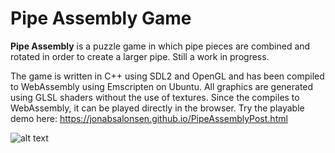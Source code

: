 # Pipe Assembly Game
**Pipe Assembly** is a puzzle game in which pipe pieces are combined and rotated in order to create a larger pipe. Still a work in progress.

The game is written in C++ using SDL2 and OpenGL and has been compiled to WebAssembly using Emscripten on Ubuntu. All graphics are generated using GLSL shaders without the use of textures. Since the compiles to WebAssembly, it can be played directly in the browser. Try the playable demo here: https://jonabsalonsen.github.io/PipeAssemblyPost.html

![alt text](https://github.com/jonabsalonsen/pipe-assembly-game/blob/main/game_footage.gif "in-game footage")
